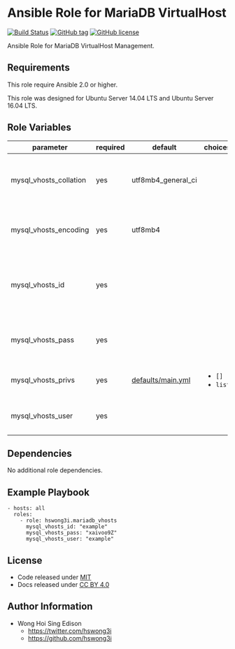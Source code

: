 Ansible Role for MariaDB VirtualHost
====================================

[![Build Status](https://travis-ci.org/pantarei/ansible-role-mariadb-vhosts.svg?branch=master)](https://travis-ci.org/pantarei/ansible-role-mariadb-vhosts)
[![GitHub tag](https://img.shields.io/github/tag/pantarei/ansible-role-mariadb-vhosts.svg)](https://github.com/pantarei/ansible-role-mariadb-vhosts)
[![GitHub license](https://img.shields.io/github/license/pantarei/ansible-role-mariadb-vhosts.svg)](https://github.com/pantarei/ansible-role-mariadb-vhosts/blob/master/LICENSE)

Ansible Role for MariaDB VirtualHost Management.

Requirements
------------

This role require Ansible 2.0 or higher.

This role was designed for Ubuntu Server 14.04 LTS and Ubuntu Server 16.04 LTS.

Role Variables
--------------

<table>
<colgroup>
<col width="20%" />
<col width="20%" />
<col width="20%" />
<col width="20%" />
<col width="20%" />
</colgroup>
<thead>
<tr class="header">
<th>parameter</th>
<th>required</th>
<th>default</th>
<th>choices</th>
<th>comments</th>
</tr>
</thead>
<tbody>
<tr class="odd">
<td>mysql_vhosts_collation</td>
<td>yes</td>
<td>utf8mb4_general_ci</td>
<td></td>
<td>Pass value as <code>collation</code> to <a href="http://docs.ansible.com/ansible/mysql_db_module.html">mysql_db module</a>.</td>
</tr>
<tr class="even">
<td>mysql_vhosts_encoding</td>
<td>yes</td>
<td>utf8mb4</td>
<td></td>
<td>Pass value as <code>encoding</code> to <a href="http://docs.ansible.com/ansible/mysql_db_module.html">mysql_db module</a>.</td>
</tr>
<tr class="odd">
<td>mysql_vhosts_id</td>
<td>yes</td>
<td></td>
<td></td>
<td>Unique ID for virtual host shared among other services.</td>
</tr>
<tr class="even">
<td>mysql_vhosts_pass</td>
<td>yes</td>
<td></td>
<td></td>
<td>Pass value as <code>password</code> to <a href="http://docs.ansible.com/ansible/mysql_user_module.html">mysql_user module</a>.</td>
</tr>
<tr class="odd">
<td>mysql_vhosts_privs</td>
<td>yes</td>
<td><a href="https://github.com/pantarei/ansible-role-mysql-user/blob/master/defaults/main.yml">defaults/main.yml</a></td>
<td><ul>
<li><code>[]</code></li>
<li><code>list</code></li>
</ul></td>
<td>Pass list to <a href="http://docs.ansible.com/ansible/mysql_user_module.html">mysql_user module</a>.</td>
</tr>
<tr class="even">
<td>mysql_vhosts_user</td>
<td>yes</td>
<td></td>
<td></td>
<td>Pass value as <code>name</code> to <a href="http://docs.ansible.com/ansible/mysql_user_module.html">mysql_user module</a>.</td>
</tr>
</tbody>
</table>

Dependencies
------------

No additional role dependencies.

Example Playbook
----------------

    - hosts: all
      roles:
        - role: hswong3i.mariadb_vhosts
          mysql_vhosts_id: "example"
          mysql_vhosts_pass: "xaivoo9Z"
          mysql_vhosts_user: "example"

License
-------

-   Code released under [MIT](https://github.com/pantarei/ansible-role-mariadb-vhosts/blob/master/LICENSE)
-   Docs released under [CC BY 4.0](http://creativecommons.org/licenses/by/4.0/)

Author Information
------------------

-   Wong Hoi Sing Edison
    -   <a href="https://twitter.com/hswong3i" class="uri" class="uri">https://twitter.com/hswong3i</a>
    -   <a href="https://github.com/hswong3i" class="uri" class="uri">https://github.com/hswong3i</a>

